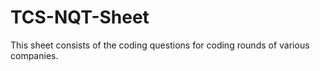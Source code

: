 # TCS-NQT-Sheet
This sheet consists of the coding questions for coding rounds of various companies.
